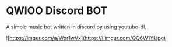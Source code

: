 # QWIOO Discord BOT

A simple music bot written in discord.py using youtube-dl. 

![https://imgur.com/a/Wxr1wVx](https://i.imgur.com/QQ6W1YI.jpg)